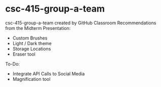 # csc-415-group-a-team
csc-415-group-a-team created by GitHub Classroom
Recommendations from the Midterm Presentation: 
- Custom Brushes
- Light / Dark theme
- Storage Locations
- Eraser tool

To-Do: 
- Integrate API Calls to Social Media
- Magnification tool
